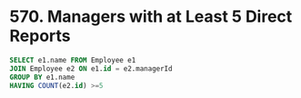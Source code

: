 # 570. Managers with at Least 5 Direct Reports
```sql
SELECT e1.name FROM Employee e1
JOIN Employee e2 ON e1.id = e2.managerId
GROUP BY e1.name
HAVING COUNT(e2.id) >=5
```
